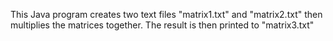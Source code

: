 This Java program creates two text files "matrix1.txt" and "matrix2.txt" then multiplies the matrices together. The result is then printed to "matrix3.txt"